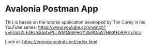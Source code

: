 # Avalonia Postman App

This is based on the tutorial application developed by Tim Corey in his YouTube series: 
https://www.youtube.com/watch?v=FUqz2LF4BUs&list=PLLWMQd6PeGY3IxROaW7Hj8KFbRPg1x7mc



Look at:
https://eremexcontrols.net/index.html